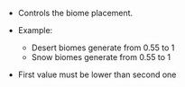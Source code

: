 * Controls the biome placement.


* Example:
  * Desert biomes generate from 0.55 to 1
  * Snow biomes generate from 0.55 to 1


* First value must be lower than second one